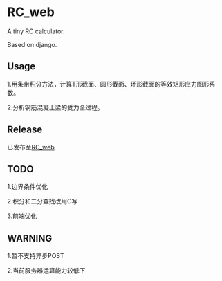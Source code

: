 # RC_web
A tiny RC calculator.  

Based on django.


## Usage
1.用条带积分方法，计算T形截面、圆形截面、环形截面的等效矩形应力图形系数。  

2.分析钢筋混凝土梁的受力全过程。

## Release
已发布至[RC_web](http://39.106.158.141/)  

## TODO
1.边界条件优化  

2.积分和二分查找改用C写

3.前端优化

## WARNING
1.暂不支持异步POST

2.当前服务器运算能力较低下

